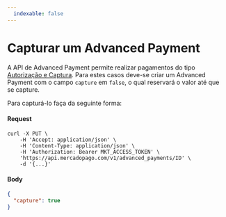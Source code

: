 ```yaml
---
  indexable: false
---
```


# Capturar um Advanced Payment

A API de Advanced Payment permite realizar pagamentos do tipo [Autorização e Captura](https://www.mercadopago.com.br/developers/pt/guides/online-payments/checkout-api/other-features). Para estes casos deve-se criar um Advanced Payment com o campo `capture` em `false`, o qual reservará o valor até que se capture.

Para capturá-lo faça da seguinte forma:

#### Request
```curl
curl -X PUT \
    -H 'Accept: application/json' \
    -H 'Content-Type: application/json' \
    -H 'Authorization: Bearer MKT_ACCESS_TOKEN' \
    'https://api.mercadopago.com/v1/advanced_payments/ID' \
    -d '{...}'
```

#### Body
```json
{
  "capture": true
}
```  
